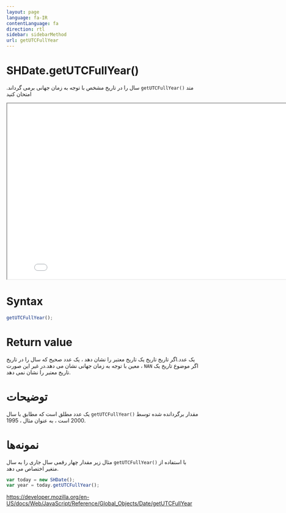 ```yaml
---
layout: page
language: fa-IR
contentLanguage: fa
direction: rtl
sidebar: sidebarMethod
url: getUTCFullYear
---
```


# SHDate.getUTCFullYear()

متد <code dir="ltr">getUTCFullYear()</code> سال را در تاریخ مشخص با توجه به زمان جهانی برمی گرداند.
امتحان کنید

<iframe style="width: 830px; height: 460px;" src="/SHDateTime-js/examples/live.html?function=getUTCFullYear" title="MDN Web Docs Interactive Example" loading="lazy"></iframe>
<br/>

# Syntax

```js
getUTCFullYear();
```

# Return value

یک عدد.اگر تاریخ تاریخ یک تاریخ معتبر را نشان دهد ، یک عدد صحیح که سال را در تاریخ معین با توجه به زمان جهانی نشان می دهد.در غیر این صورت ، `NAN` اگر موضوع تاریخ یک تاریخ معتبر را نشان نمی دهد.

# توضیحات

مقدار برگردانده شده توسط <code dir = "ltr">getUTCFullYear()</code> یک عدد مطلق است که مطابق با سال 2000 است ، به عنوان مثال ، 1995.

# نمونه‌ها

با استفاده از <code dir="ltr">getUTCFullYear()</code>
مثال زیر مقدار چهار رقمی سال جاری را به سال متغیر اختصاص می دهد.

```js
var today = new SHDate();
var year = today.getUTCFullYear();
```

https://developer.mozilla.org/en-US/docs/Web/JavaScript/Reference/Global_Objects/Date/getUTCFullYear
